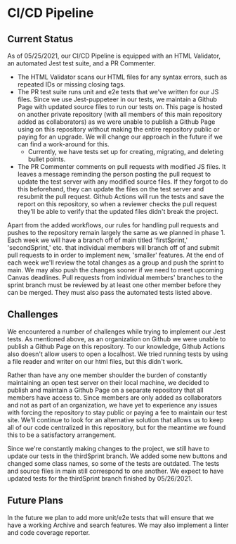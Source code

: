 # CI/CD Pipeline
## Current Status
As of 05/25/2021, our CI/CD Pipeline is equipped with an HTML Validator, an automated Jest test suite, and a PR Commenter.

- The HTML Validator scans our HTML files for any syntax errors, such as repeated IDs or missing closing tags.
- The PR test suite runs unit and e2e tests that we've written for our JS files. Since we use Jest-puppeteer in our tests, we maintain a Github Page with updated source files to run our tests on. This page is hosted on another private repository (with all members of this main repository added as collaborators) as we were unable to publish a Github Page using on this repository without making the entire repository public or paying for an upgrade. We will change our approach in the future if we can find a work-around for this.
    - Currently, we have tests set up for creating, migrating, and deleting bullet points.
- The PR Commenter comments on pull requests with modified JS files. It leaves a message reminding the person posting the pull request to update the test server with any modified source files. If they forgot to do this beforehand, they can update the files on the test server and resubmit the pull request. Github Actions will run the tests and save the report on this repository, so when a reviewer checks the pull request they'll be able to verify that the updated files didn't break the project.

Apart from the added workflows, our rules for handling pull requests and pushes to the repository remain largely the same as we planned in phase 1. Each week we will have a branch off of main titled 'firstSprint,' 'secondSprint,' etc. that individual members will branch off of and submit pull requests to in order to implement new, 'smaller' features. At the end of each week we'll review the total changes as a group and push the sprint to main. We may also push the changes sooner if we need to meet upcoming Canvas deadlines. Pull requests from individual members' branches to the sprint branch must be reviewed by at least one other member before they can be merged. They must also pass the automated tests listed above.

## Challenges
We encountered a number of challenges while trying to implement our Jest tests. As mentioned above, as an organization on Github we were unable to publish a Github Page on this repository. To our knowledge, Github Actions also doesn't allow users to open a localhost. We tried running tests by using a file reader and writer on our html files, but this didn't work. 

Rather than have any one member shoulder the burden of constantly maintaining an open test server on their local machine, we decided to publish and maintain a Github Page on a separate repository that all members have access to. Since members are only added as collaborators and not as part of an organization, we have yet to experience any issues with forcing the repository to stay public or paying a fee to maintain our test site.
We'll continue to look for an alternative solution that allows us to keep all of our code centralized in this repository, but for the meantime we found this to be a satisfactory arrangement.

Since we're constantly making changes to the project, we still have to update our tests in the thirdSprint branch. We added some new buttons and changed some class names, so some of the tests are outdated. The tests and source files in main still correspond to one another. We expect to have updated tests for the thirdSprint branch finished by 05/26/2021.

## Future Plans
In the future we plan to add more unit/e2e tests that will ensure that we have a working Archive and search features. We may also implement a linter and code coverage reporter.
